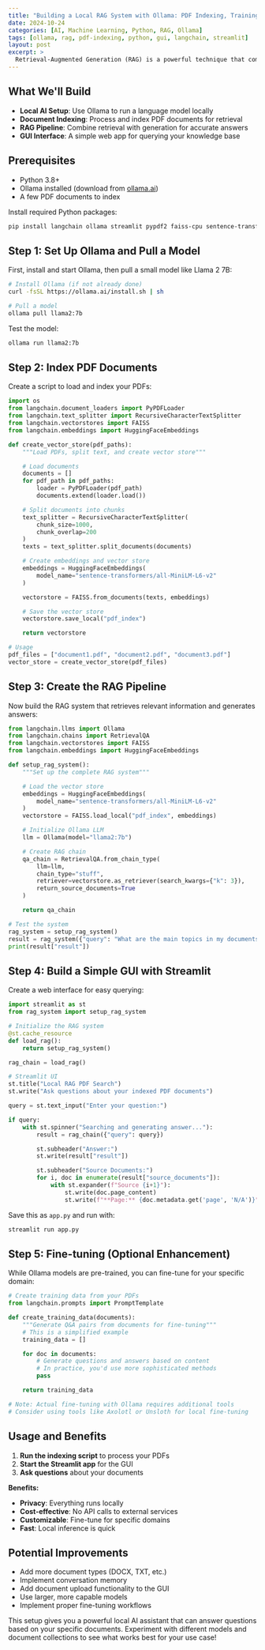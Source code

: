 ```yaml
---
title: "Building a Local RAG System with Ollama: PDF Indexing, Training, and GUI Search"
date: 2024-10-24
categories: [AI, Machine Learning, Python, RAG, Ollama]
tags: [ollama, rag, pdf-indexing, python, gui, langchain, streamlit]
layout: post
excerpt: >
  Retrieval-Augmented Generation (RAG) is a powerful technique that combines the strengths of large language models with external knowledge sources. In this post, we'll build a complete local RAG system using Ollama, Python, and a few PDFs. You'll learn how to index documents, enhance a model with your data, and create a simple GUI for interactive searching.
---
```


## What We'll Build

- **Local AI Setup**: Use Ollama to run a language model locally
- **Document Indexing**: Process and index PDF documents for retrieval
- **RAG Pipeline**: Combine retrieval with generation for accurate answers
- **GUI Interface**: A simple web app for querying your knowledge base

## Prerequisites

- Python 3.8+
- Ollama installed (download from [ollama.ai](https://ollama.ai))
- A few PDF documents to index

Install required Python packages:

```bash
pip install langchain ollama streamlit pypdf2 faiss-cpu sentence-transformers
```

## Step 1: Set Up Ollama and Pull a Model

First, install and start Ollama, then pull a small model like Llama 2 7B:

```bash
# Install Ollama (if not already done)
curl -fsSL https://ollama.ai/install.sh | sh

# Pull a model
ollama pull llama2:7b
```

Test the model:

```bash
ollama run llama2:7b
```

## Step 2: Index PDF Documents

Create a script to load and index your PDFs:

```python
import os
from langchain.document_loaders import PyPDFLoader
from langchain.text_splitter import RecursiveCharacterTextSplitter
from langchain.vectorstores import FAISS
from langchain.embeddings import HuggingFaceEmbeddings

def create_vector_store(pdf_paths):
    """Load PDFs, split text, and create vector store"""

    # Load documents
    documents = []
    for pdf_path in pdf_paths:
        loader = PyPDFLoader(pdf_path)
        documents.extend(loader.load())

    # Split documents into chunks
    text_splitter = RecursiveCharacterTextSplitter(
        chunk_size=1000,
        chunk_overlap=200
    )
    texts = text_splitter.split_documents(documents)

    # Create embeddings and vector store
    embeddings = HuggingFaceEmbeddings(
        model_name="sentence-transformers/all-MiniLM-L6-v2"
    )

    vectorstore = FAISS.from_documents(texts, embeddings)

    # Save the vector store
    vectorstore.save_local("pdf_index")

    return vectorstore

# Usage
pdf_files = ["document1.pdf", "document2.pdf", "document3.pdf"]
vector_store = create_vector_store(pdf_files)
```

## Step 3: Create the RAG Pipeline

Now build the RAG system that retrieves relevant information and generates answers:

```python
from langchain.llms import Ollama
from langchain.chains import RetrievalQA
from langchain.vectorstores import FAISS
from langchain.embeddings import HuggingFaceEmbeddings

def setup_rag_system():
    """Set up the complete RAG system"""

    # Load the vector store
    embeddings = HuggingFaceEmbeddings(
        model_name="sentence-transformers/all-MiniLM-L6-v2"
    )
    vectorstore = FAISS.load_local("pdf_index", embeddings)

    # Initialize Ollama LLM
    llm = Ollama(model="llama2:7b")

    # Create RAG chain
    qa_chain = RetrievalQA.from_chain_type(
        llm=llm,
        chain_type="stuff",
        retriever=vectorstore.as_retriever(search_kwargs={"k": 3}),
        return_source_documents=True
    )

    return qa_chain

# Test the system
rag_system = setup_rag_system()
result = rag_system({"query": "What are the main topics in my documents?"})
print(result["result"])
```

## Step 4: Build a Simple GUI with Streamlit

Create a web interface for easy querying:

```python
import streamlit as st
from rag_system import setup_rag_system

# Initialize the RAG system
@st.cache_resource
def load_rag():
    return setup_rag_system()

rag_chain = load_rag()

# Streamlit UI
st.title("Local RAG PDF Search")
st.write("Ask questions about your indexed PDF documents")

query = st.text_input("Enter your question:")

if query:
    with st.spinner("Searching and generating answer..."):
        result = rag_chain({"query": query})

        st.subheader("Answer:")
        st.write(result["result"])

        st.subheader("Source Documents:")
        for i, doc in enumerate(result["source_documents"]):
            with st.expander(f"Source {i+1}"):
                st.write(doc.page_content)
                st.write(f"**Page:** {doc.metadata.get('page', 'N/A')}")
```

Save this as `app.py` and run with:

```bash
streamlit run app.py
```

## Step 5: Fine-tuning (Optional Enhancement)

While Ollama models are pre-trained, you can fine-tune for your specific domain:

```python
# Create training data from your PDFs
from langchain.prompts import PromptTemplate

def create_training_data(documents):
    """Generate Q&A pairs from documents for fine-tuning"""
    # This is a simplified example
    training_data = []

    for doc in documents:
        # Generate questions and answers based on content
        # In practice, you'd use more sophisticated methods
        pass

    return training_data

# Note: Actual fine-tuning with Ollama requires additional tools
# Consider using tools like Axolotl or Unsloth for local fine-tuning
```

## Usage and Benefits

1. **Run the indexing script** to process your PDFs
2. **Start the Streamlit app** for the GUI
3. **Ask questions** about your documents

**Benefits:**

- **Privacy**: Everything runs locally
- **Cost-effective**: No API calls to external services
- **Customizable**: Fine-tune for specific domains
- **Fast**: Local inference is quick

## Potential Improvements

- Add more document types (DOCX, TXT, etc.)
- Implement conversation memory
- Add document upload functionality to the GUI
- Use larger, more capable models
- Implement proper fine-tuning workflows

This setup gives you a powerful local AI assistant that can answer questions based on your specific documents. Experiment with different models and document collections to see what works best for your use case!
